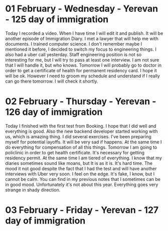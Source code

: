# 01 February - Wednesday - Yerevan - 125 day of immigration

Today I recorded a video. When I have time I will edit it and publish. It will be another episode of Immigration Diary. I met a lawyer that will help me with documents. I trained computer science. I don't remember maybe I mentioned it before, I decided to switch my focus to engineering things. I also had a uber call yesterday. Staff engineering position is not so interesting for me, but I will try to pass at least one interview. I am not sure that I will handle it, but who knows. Tomorrow I will probably go to doctor in order to get a certificate of health for permanent residency card. I hope it will be ok. However I need to groom my schedule and understand if I really can go there tomorrow. I will check it shortly. 

# 02 February - Thursday - Yerevan - 126 day of immigration

Today I finished with the first test from Booking. I hope that I did well and everything is good. Also the new backend developer started working with us, which is amazing thing. I did several exercises. I've been preparing myself for potential layoffs. It will be very sad if happens. At the same time I do everything for compensation of all this things. Tomorrow I am going to policlinic in order to get health certificate. It's necessary for getting residency permit. At the same time I am tiered of everything. I know that my diaries sometimes sound like moans, but It is as it is. It's hard time. The mood it not good despite the fact that I had the test and will have another interviews with Uber very soon. I feel on the edge. It's fake, I know, but I cannot be calm. You can find in my previous notes that I sometimes can be in good mood. Unfortunately it's not about this year. Everything goes very strange in shady direction.

# 03 February - Friday - Yerevan - 127 day of immigration